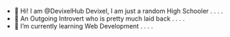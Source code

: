 - 👋 Hi! I am @DevixelHub Devixel, I am just a random High Schooler . . . .
- 👀 An Outgoing Introvert who is pretty much laid back . . . .
- 🌱 I’m currently learning Web Development . . . .

<!---
Anonymous6374/Anonymous6374 is a ✨ special ✨ repository because its `README.md` (this file) appears on your GitHub profile.
You can click the Preview link to take a look at your changes.
--->
